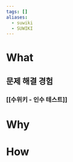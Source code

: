 ```yaml
---
tags: []
aliases:
  - suwiki
  - SUWIKI
---
```



# What

## 문제 해결 경험
### [[수위키 - 인수 테스트]]



# Why


# How